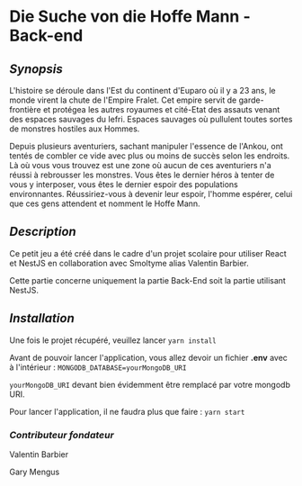 # Die Suche von die Hoffe Mann - Back-end

## ***Synopsis***

L'histoire se déroule dans l'Est du continent d'Euparo où il y a 23 ans, le monde virent la chute de l'Empire Fralet. Cet empire servit de garde-frontière et protégea les autres royaumes et cité-Etat des assauts venant des espaces sauvages du Iefri. Espaces sauvages où pullulent toutes sortes de monstres hostiles aux Hommes.


Depuis plusieurs aventuriers, sachant manipuler l'essence de l'Ankou, ont tentés de combler ce vide avec plus ou moins de succès selon les endroits. Là où vous vous trouvez est une zone où aucun de ces aventuriers n'a réussi à rebrousser les monstres. Vous êtes le dernier héros à tenter de vous y interposer, vous êtes le dernier espoir des populations environnantes. Réussiriez-vous à devenir leur espoir, l'homme espérer, celui que ces gens attendent et nomment le Hoffe Mann.

## ***Description***

Ce petit jeu a été créé dans le cadre d'un projet scolaire pour utiliser React et NestJS en collaboration avec Smoltyme alias Valentin Barbier.

Cette partie concerne uniquement la partie Back-End soit la partie utilisant NestJS.

## ***Installation***

Une fois le projet récupéré, veuillez lancer `yarn install`

Avant de pouvoir lancer l'application, vous allez devoir un fichier **.env** avec à l'intérieur : ``MONGODB_DATABASE=yourMongoDB_URI``

`yourMongoDB_URI` devant bien évidemment être remplacé par votre mongodb URI.

Pour lancer l'application, il ne faudra plus que faire : `yarn start`


### ***Contributeur fondateur***
Valentin Barbier

Gary Mengus
